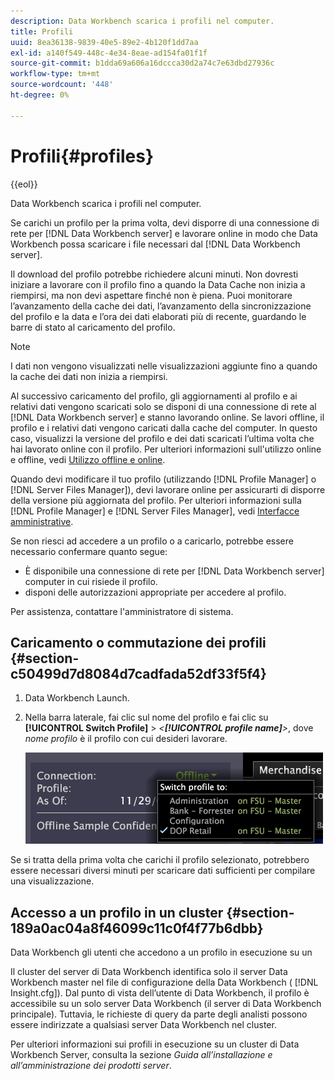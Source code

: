 ```yaml
---
description: Data Workbench scarica i profili nel computer.
title: Profili
uuid: 8ea36138-9839-40e5-89e2-4b120f1dd7aa
exl-id: a140f549-448c-4e34-8eae-ad154fa01f1f
source-git-commit: b1dda69a606a16dccca30d2a74c7e63dbd27936c
workflow-type: tm+mt
source-wordcount: '448'
ht-degree: 0%

---
```


# Profili{#profiles}

{{eol}}

Data Workbench scarica i profili nel computer.

Se carichi un profilo per la prima volta, devi disporre di una connessione di rete per [!DNL Data Workbench server] e lavorare online in modo che Data Workbench possa scaricare i file necessari dal [!DNL Data Workbench server].

Il download del profilo potrebbe richiedere alcuni minuti. Non dovresti iniziare a lavorare con il profilo fino a quando la Data Cache non inizia a riempirsi, ma non devi aspettare finché non è piena. Puoi monitorare l’avanzamento della cache dei dati, l’avanzamento della sincronizzazione del profilo e la data e l’ora dei dati elaborati più di recente, guardando le barre di stato al caricamento del profilo.

>[!NOTE]
>
>I dati non vengono visualizzati nelle visualizzazioni aggiunte fino a quando la cache dei dati non inizia a riempirsi.

Al successivo caricamento del profilo, gli aggiornamenti al profilo e ai relativi dati vengono scaricati solo se disponi di una connessione di rete al [!DNL Data Workbench server] e stanno lavorando online. Se lavori offline, il profilo e i relativi dati vengono caricati dalla cache del computer. In questo caso, visualizzi la versione del profilo e dei dati scaricati l’ultima volta che hai lavorato online con il profilo. Per ulteriori informazioni sull&#39;utilizzo online e offline, vedi [Utilizzo offline e online](../../home/c-get-started/c-off-on.md#concept-cef8758ede044b18b3558376c5eb9f54).

Quando devi modificare il tuo profilo (utilizzando [!DNL Profile Manager] o [!DNL Server Files Manager]), devi lavorare online per assicurarti di disporre della versione più aggiornata del profilo. Per ulteriori informazioni sulla [!DNL Profile Manager] e [!DNL Server Files Manager], vedi [Interfacce amministrative](../../home/c-get-started/c-admin-intrf/c-admin-intrf.md#concept-855c1a91e1a948969fab592adca15f74).

Se non riesci ad accedere a un profilo o a caricarlo, potrebbe essere necessario confermare quanto segue:

* È disponibile una connessione di rete per [!DNL Data Workbench server] computer in cui risiede il profilo.
* disponi delle autorizzazioni appropriate per accedere al profilo.

Per assistenza, contattare l&#39;amministratore di sistema.

## Caricamento o commutazione dei profili {#section-c50499d7d8084d7cadfada52df33f5f4}

1. Data Workbench Launch.
1. Nella barra laterale, fai clic sul nome del profilo e fai clic su **[!UICONTROL Switch Profile]** > *&lt;**[!UICONTROL profile name]**>*, dove *nome profilo* è il profilo con cui desideri lavorare.

   ![](assets/sidebar_profile.png)

Se si tratta della prima volta che carichi il profilo selezionato, potrebbero essere necessari diversi minuti per scaricare dati sufficienti per compilare una visualizzazione.

## Accesso a un profilo in un cluster {#section-189a0ac04a8f46099c11c0f4f77b6dbb}

Data Workbench gli utenti che accedono a un profilo in esecuzione su un

Il cluster del server di Data Workbench identifica solo il server Data Workbench master nel file di configurazione della Data Workbench ( [!DNL Insight.cfg]). Dal punto di vista dell’utente di Data Workbench, il profilo è accessibile su un solo server Data Workbench (il server di Data Workbench principale). Tuttavia, le richieste di query da parte degli analisti possono essere indirizzate a qualsiasi server Data Workbench nel cluster.

Per ulteriori informazioni sui profili in esecuzione su un cluster di Data Workbench Server, consulta la sezione *Guida all’installazione e all’amministrazione dei prodotti server*.
